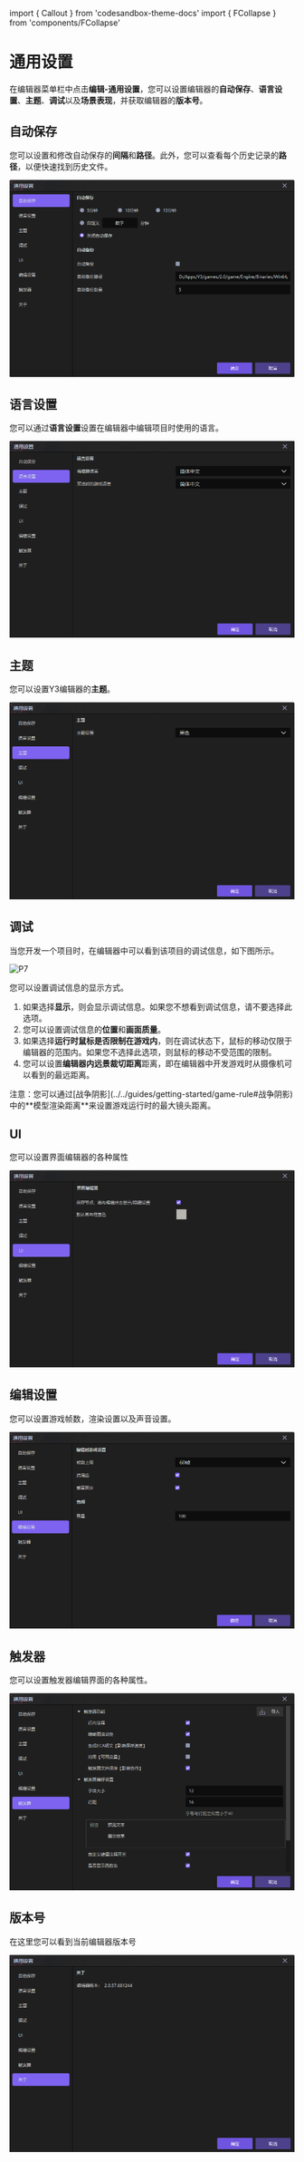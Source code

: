 import { Callout } from 'codesandbox-theme-docs'
import { FCollapse } from 'components/FCollapse'

# 通用设置

在编辑器菜单栏中点击**编辑-通用设置**，您可以设置编辑器的**自动保存**、**语言设置**、**主题**、**调试**以及**场景表现**，并获取编辑器的**版本号**。

## 自动保存

您可以设置和修改自动保存的**间隔**和**路径**。此外，您可以查看每个历史记录的**路径**，以便快速找到历史文件。

![P3](./img/P3.png)

## 语言设置

您可以通过**语言设置**设置在编辑器中编辑项目时使用的语言。

![P4](./img/P4.png)

## 主题

您可以设置Y3编辑器的**主题**。

![P6](./img/P6.png)

## 调试

当您开发一个项目时，在编辑器中可以看到该项目的调试信息，如下图所示。

![P7](./img/P8.png)

您可以设置调试信息的显示方式。

1. 如果选择**显示**，则会显示调试信息。如果您不想看到调试信息，请不要选择此选项。
2. 您可以设置调试信息的**位置**和**画面质量**。
3. 如果选择**运行时鼠标是否限制在游戏内**，则在调试状态下，鼠标的移动仅限于编辑器的范围内。如果您不选择此选项，则鼠标的移动不受范围的限制。
4. 您可以设置**编辑器内远景裁切距离**距离，即在编辑器中开发游戏时从摄像机可以看到的最远距离。

<Callout type="warning"> 
注意：您可以通过[战争阴影](../../guides/getting-started/game-rule#战争阴影)中的**模型渲染距离**来设置游戏运行时的最大镜头距离。
</Callout>

## UI

您可以设置界面编辑器的各种属性

![P7-P8](./img/P7-P8.png)


## 编辑设置

您可以设置游戏帧数，渲染设置以及声音设置。

![P9](./img/P9.png)

## 触发器

您可以设置触发器编辑界面的各种属性。

![P5](./img/P5.png)

## 版本号

在这里您可以看到当前编辑器版本号

![P9-10](./img/P9-10.png)